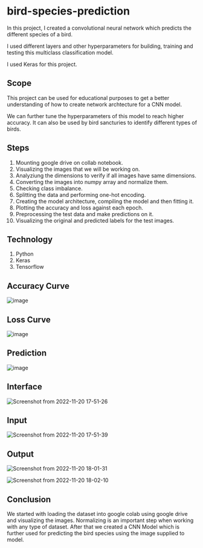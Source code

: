 # bird-species-prediction
In this project, I created a convolutional neural network which predicts the different species of a bird. 

I used different layers and other hyperparameters for building, training and testing this multiclass classification model. 

I used Keras for this project. 

## Scope
This project can be used for educational purposes to get a better understanding of how to create network archtecture for a CNN model. 

We can further tune the hyperparameters of this model to reach higher accuracy. It can also be used by bird sancturies to identify different types of birds. 

## Steps
1. Mounting google drive on collab notebook. 
2. Visualizing the images that we will be working on. 
3. Analyziung the dimensions to verify if all images have same dimensions.
4. Converting the images into numpy array and normalize them. 
5. Checking class imbalance. 
6. Splitting the data and performing one-hot encoding. 
7. Creating the model architecture, compiling the model and then fitting it. 
8. Plotting the accuracy and loss against each epoch. 
9. Preprocessing the test data and make predictions on it. 
10. Visualizing the original and predicted labels for the test images. 

## Technology
1. Python
2. Keras
3. Tensorflow

## Accuracy Curve
![image](https://user-images.githubusercontent.com/50231750/202908668-69a08861-fac8-4f94-845f-5e50c407e891.png)

## Loss Curve
![image](https://user-images.githubusercontent.com/50231750/202908675-149158b4-8044-4dc0-9761-172f77d541f1.png)

## Prediction
![image](https://user-images.githubusercontent.com/50231750/202908715-1448844e-0674-4be8-aba9-0e1dc2fe8f27.png)

## Interface
![Screenshot from 2022-11-20 17-51-26](https://user-images.githubusercontent.com/50231750/202909592-8280519a-8ad2-4791-84c6-7e6a31af4826.png)

## Input
![Screenshot from 2022-11-20 17-51-39](https://user-images.githubusercontent.com/50231750/202909616-dfcebc13-734e-4d2a-812e-5ad606ae751f.png)

## Output
![Screenshot from 2022-11-20 18-01-31](https://user-images.githubusercontent.com/50231750/202909632-35fb4fd4-e13b-4f10-a7d1-fff2366104af.png)


![Screenshot from 2022-11-20 18-02-10](https://user-images.githubusercontent.com/50231750/202909642-fcbec3b4-02bb-4107-ad4a-05a8cc7da706.png)



## Conclusion
We started with loading the dataset into google colab using google drive and visualizing the images. Normalizing is an important step when working with any type of dataset. After that we created a CNN Model which is further used for predicting the bird species using the image supplied to model.
